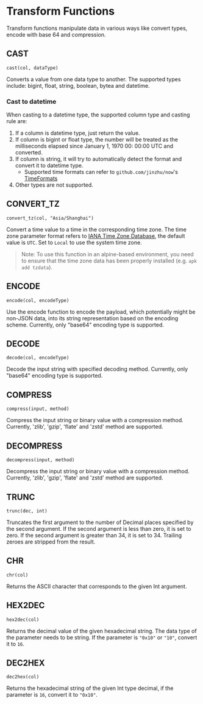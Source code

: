 # Transform Functions

Transform functions manipulate data in various ways like convert types, encode with base 64 and compression.

## CAST

```text
cast(col, dataType)
```

Converts a value from one data type to another. The supported types include: bigint, float, string, boolean, bytea and
datetime.

### Cast to datetime

When casting to a datetime type, the supported column type and casting rule are:

1. If a column is datetime type, just return the value.
2. If column is bigint or float type, the number will be treated as the milliseconds elapsed since January 1, 1970 00:
   00:00 UTC and converted.
3. If column is string, it will try to automatically detect the format and convert it to datetime type.
   - Supported time formats can refer to `github.com/jinzhu/now`'s [TimeFormats](https://github.com/jinzhu/now/blob/f067b166b35a996b9ff5a0f610225e1458f23adc/main.go#L17-L27)
4. Other types are not supported.

## CONVERT_TZ

```text
convert_tz(col, "Asia/Shanghai")
```

Convert a time value to a time in the corresponding time zone. The time zone parameter format refers to [IANA Time Zone Database](https://www.iana.org/time-zones), the default value is `UTC`. Set to `Local` to use the system time zone.

> Note: To use this function in an alpine-based environment, you need to ensure that the time zone data has been properly installed (e.g. `apk add tzdata`).

## ENCODE

```text
encode(col, encodeType)
```

Use the encode function to encode the payload, which potentially might be non-JSON data, into its string representation
based on the encoding scheme. Currently, only "base64" encoding type is supported.

## DECODE

```text
decode(col, encodeType)
```

Decode the input string with specified decoding method. Currently, only "base64" encoding type is supported.

## COMPRESS

```text
compress(input, method)
```

Compress the input string or binary value with a compression method. Currently, 'zlib', 'gzip', 'flate' and 'zstd'
method are supported.

## DECOMPRESS

```text
decompress(input, method)
```

Decompress the input string or binary value with a compression method. Currently, 'zlib', 'gzip', 'flate' and 'zstd'
method are supported.

## TRUNC

```text
trunc(dec, int)
```

Truncates the first argument to the number of Decimal places specified by the second argument. If the second argument is
less than zero, it is set to zero. If the second argument is greater than 34, it is set to 34. Trailing zeroes are
stripped from the result.

## CHR

```text
chr(col)
```

Returns the ASCII character that corresponds to the given Int argument.

## HEX2DEC

```text
hex2dec(col)
```

Returns the decimal value of the given hexadecimal string. The data type of the parameter needs to be string. If the parameter is `"0x10"` or `"10"`, convert it to `16`.

## DEC2HEX

```text
dec2hex(col)
```

Returns the hexadecimal string of the given Int type decimal, if the parameter is `16`, convert it to `"0x10"`.
